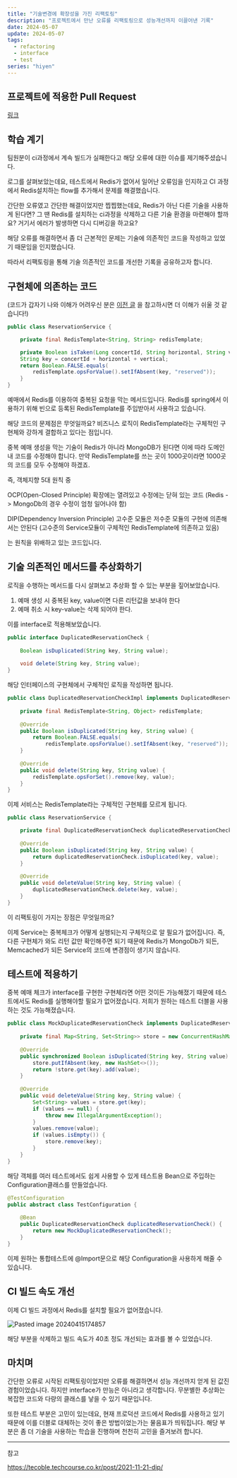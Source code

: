 ```yaml
---
title: "기술변경에 확장성을 가진 리팩토링"
description: "프로젝트에서 만난 오류를 리팩토링으로 성능개선까지 이끌어낸 기록"
date: 2024-05-07
update: 2024-05-07
tags:
  - refactoring
  - interface
  - test
series: "hiyen"
---
```


## 프로젝트에 적용한 Pull Request

[링크](https://github.com/lay-down-coding/tickitecking/pull/45)

## 학습 계기

팀원분이 ci과정에서 계속 빌드가 실패한다고 해당 오류에 대한 이슈를 제기해주셨습니다.

로그를 살펴보았는데요, 테스트에서 Redis가 없어서 일어난 오류임을 인지하고 CI 과정에서 Redis설치하는 flow를 추가해서 문제를 해결했습니다.

간단한 오류였고 간단한 해결이었지만 찝찝했는데요, Redis가 아닌 다른 기술을 사용하게 된다면? 그 땐 Redis를 설치하는 ci과정을 삭제하고 다른 기술 환경을 마련해야 할까요? 거기서 에러가 발생하면 다시 디버깅을 하고요? 

해당 오류를 해결하면서 좀 더 근본적인 문제는 기술에 의존적인 코드을 작성하고 있었기 때문임을 인지했습니다.

따라서 리팩토링을 통해 기술 의존적인 코드를 개선한 기록을 공유하고자 합니다.

## 구현체에 의존하는 코드

(코드가 갑자기 나와 이해가 어려우신 분은 [이전 글](https://jinkshower.github.io/ticket_reservation_concurrency/) 을 참고하시면 더 이해가 쉬울 것 같습니다!)
```java
public class ReservationService {

	private final RedisTemplate<String, String> redisTemplate;

	private Boolean isTaken(Long concertId, String horizontal, String vertical) {  
    String key = concertId + horizontal + vertical;  
    return Boolean.FALSE.equals(  
        redisTemplate.opsForValue().setIfAbsent(key, "reserved"));  
	}
}

```
예매에서 Redis를 이용하여 중복된 요청을 막는 메서드입니다. 
Redis를 spring에서 이용하기 위해 빈으로 등록된 RedisTemplate를 주입받아서 사용하고 있습니다.

해당 코드의 문제점은 무엇일까요? 
비즈니스 로직이 RedisTemplate라는 구체적인 구현체와 강하게 결합하고 있다는 점입니다. 

중복 예매 생성을 막는 기술이 Redis가 아니라 MongoDB가 된다면 이에 따라 도메인 내 코드를 수정해야 합니다. 만약 RedisTemplate를 쓰는 곳이 1000곳이라면 1000곳의 코드를 모두 수정해야 하겠죠.

즉, 객체지향 5대 원칙 중 

OCP(Open-Closed Principle) 확장에는 열려있고 수정에는 닫혀 있는 코드 
(Redis -> MongoDb의 경우 수정이 엄청 일어나야 함)

DIP(Dependency Inversion Principle) 고수준 모듈은 저수준 모듈의 구현에 의존해서는 안된다 
(고수준의 Service모듈이 구체적인 RedisTemplate에 의존하고 있음)

는 원칙을 위배하고 있는 코드입니다.

## 기술 의존적인 메서드를 추상화하기 

로직을 수행하는 메서드를 다시 살펴보고 추상화 할 수 있는 부분을 짚어보았습니다.

1. 예매 생성 시 중복된 key, value이면 다른 리턴값을 보내야 한다 
2. 예매 취소 시 key-value는 삭제 되어야 한다.

이를 interface로 적용해보았습니다. 

```java
public interface DuplicatedReservationCheck {  
  
    Boolean isDuplicated(String key, String value);  
  
    void delete(String key, String value);  
}
```

해당 인터페이스의 구현체에서 구체적인 로직을 작성하면 됩니다.

```java
public class DuplicatedReservationCheckImpl implements DuplicatedReservationCheck {  
  
    private final RedisTemplate<String, Object> redisTemplate;  
  
    @Override  
    public Boolean isDuplicated(String key, String value) {  
	    return Boolean.FALSE.equals(  
	        redisTemplate.opsForValue().setIfAbsent(key, "reserved")); 
    }  
  
    @Override  
    public void delete(String key, String value) {  
        redisTemplate.opsForSet().remove(key, value);  
    }  
}
```

이제 서비스는 RedisTemplate라는 구체적인 구현체를 모르게 됩니다. 

```java
public class ReservationService {

	private final DuplicatedReservationCheck duplicatedReservationCheck;
	
    @Override  
    public Boolean isDuplicated(String key, String value) {  
	    return duplicatedReservationCheck.isDuplicated(key, value); 
    }  
  
    @Override  
    public void deleteValue(String key, String value) {  
        duplicatedReservationCheck.delete(key, value);  
    }
}
```

이 리팩토링이 가지는 장점은 무엇일까요?

이제 Service는 중복체크가 어떻게 실행되는지 구체적으로 알 필요가 없어집니다. 
즉, 다른 구현체가 와도 리턴 값만 확인해주면 되기 때문에 Redis가 MongoDb가 되든, Memcached가 되든 Service의 코드에 변경점이 생기지 않습니다. 

## 테스트에 적용하기

중복 예매 체크가 interface를 구현한 구현체라면 어떤 것이든 가능해졌기 때문에 테스트에서도 Redis를 실행해야할 필요가 없어졌습니다. 저희가 원하는 테스트 더블을 사용하는 것도 가능해졌습니다.

```java
public class MockDuplicatedReservationCheck implements DuplicatedReservationCheck {  
  
    private final Map<String, Set<String>> store = new ConcurrentHashMap<>();  
  
    @Override  
    public synchronized Boolean isDuplicated(String key, String value) {  
        store.putIfAbsent(key, new HashSet<>());  
        return !store.get(key).add(value);  
    }  
  
    @Override  
    public void deleteValue(String key, String value) {  
        Set<String> values = store.get(key);  
        if (values == null) {  
            throw new IllegalArgumentException();  
        }  
        values.remove(value);  
        if (values.isEmpty()) {  
            store.remove(key);  
        }  
    }  
}
```

해당 객체를 여러 테스트에서도 쉽게 사용할 수 있게 테스트용 Bean으로 주입하는 Configuration클래스를 만들었습니다.

```java
@TestConfiguration  
public abstract class TestConfiguration {  
  
    @Bean  
    public DuplicatedReservationCheck duplicatedReservationCheck() {  
        return new MockDuplicatedReservationCheck();  
    }  
}
```

이제 원하는 통합테스트에 @Import문으로 해당 Configuration을 사용하게 해줄 수 있습니다.

## CI 빌드 속도 개선

이제 CI 빌드 과정에서 Redis를 설치할 필요가 없어졌습니다.

![Pasted image 20240415174857](https://github.com/jinkshower/jinkshower.github.io/assets/135244018/0a40aa1d-b6f9-4b58-b96f-2d1d8b154da9)

해당 부분을 삭제하고 빌드 속도가 40초 정도 개선되는 효과를 볼 수 있었습니다. 

## 마치며

간단한 오류로 시작된 리팩토링이었지만 오류를 해결하면서 성능 개선까지 얻게 된 값진 경험이었습니다.
하지만 interface가 만능은 아니라고 생각합니다. 무분별한 추상화는 복잡한 코드와 다량의 클래스를 낳을 수 있기 때문입니다.

또한 테스트 부분은 고민이 있는데요, 현재 프로덕션 코드에서 Redis를 사용하고 있기 때문에 이를 더블로 대체하는 것이 좋은 방법이었는가는 물음표가 띄워집니다. 해당 부분은 좀 더 기술을 사용하는 학습을 진행하며 천천히 고민을 즐겨보려 합니다.

---

참고 

https://tecoble.techcourse.co.kr/post/2021-11-21-dip/
